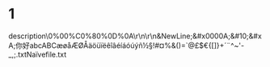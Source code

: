 # 1
description\0%00%C0%80%0D%0A\r\n\r\n&amp;NewLine;&amp;#x0000A;&amp;#10;&amp;#xA;你好abcABCæøåÆØÅäöüïëêîâéíáóúýñ½§!#¤%&amp;()=`@£$€{[]}+´¨^~'-_,;.txtNaïvefile.txt
